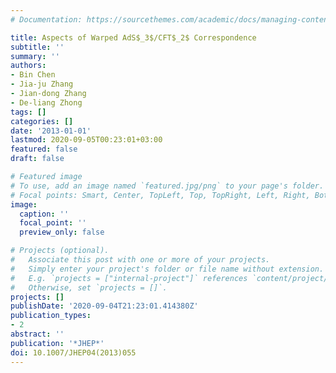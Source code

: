 ```yaml
---
# Documentation: https://sourcethemes.com/academic/docs/managing-content/

title: Aspects of Warped AdS$_3$/CFT$_2$ Correspondence
subtitle: ''
summary: ''
authors:
- Bin Chen
- Jia-ju Zhang
- Jian-dong Zhang
- De-liang Zhong
tags: []
categories: []
date: '2013-01-01'
lastmod: 2020-09-05T00:23:01+03:00
featured: false
draft: false

# Featured image
# To use, add an image named `featured.jpg/png` to your page's folder.
# Focal points: Smart, Center, TopLeft, Top, TopRight, Left, Right, BottomLeft, Bottom, BottomRight.
image:
  caption: ''
  focal_point: ''
  preview_only: false

# Projects (optional).
#   Associate this post with one or more of your projects.
#   Simply enter your project's folder or file name without extension.
#   E.g. `projects = ["internal-project"]` references `content/project/deep-learning/index.md`.
#   Otherwise, set `projects = []`.
projects: []
publishDate: '2020-09-04T21:23:01.414380Z'
publication_types:
- 2
abstract: ''
publication: '*JHEP*'
doi: 10.1007/JHEP04(2013)055
---
```

